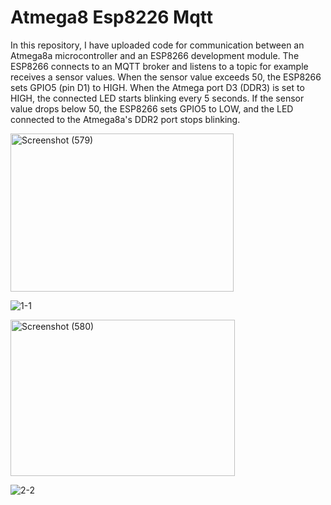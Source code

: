 # Atmega8 Esp8226 Mqtt
In this repository, I have uploaded code for communication between an Atmega8a microcontroller and an ESP8266 development module. The ESP8266 connects to an MQTT broker and listens to a topic for example receives a sensor values. When the sensor value exceeds 50, the ESP8266 sets GPIO5 (pin D1) to HIGH. When the Atmega port D3 (DDR3) is set to HIGH, the connected LED starts blinking every 5 seconds. If the sensor value drops below 50, the ESP8266 sets GPIO5 to LOW, and the LED connected to the Atmega8a's DDR2 port stops blinking.

<img width="357" height="253" alt="Screenshot (579)" src="https://github.com/user-attachments/assets/016ef361-c4e9-4018-a4ee-abcc380e90ef" />

![1-1](https://github.com/user-attachments/assets/58a44bc6-823f-42d6-a2eb-9dfdb8642a12)

<img width="359" height="250" alt="Screenshot (580)" src="https://github.com/user-attachments/assets/823c957c-5cc7-403c-bc98-26728c8040ef" />

![2-2](https://github.com/user-attachments/assets/7941e6a6-876d-4f51-a489-26cc20172b0b)

